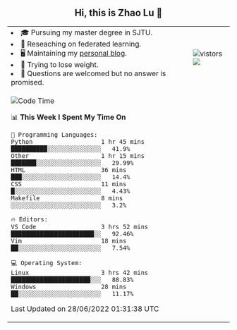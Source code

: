 <h2 align="center"> Hi, this is Zhao Lu 👋</h2>

<table style="overflow:hidden;">
    <tr> 
        <td>
            <li>🎓 Pursuing my master degree in SJTU.</li>
            <li>🌱 Reseaching on federated learning.</li>
            <li>🖥️ Maintaining my <a href="https://ifarewell.xyz">personal blog</a>.</li>
            <li>💪 Trying to lose weight.</li>
            <li>💬 Questions are welcomed but no answer is promised.</li> 
        </td>
        <td>
            <img src="https://visitor-badge.glitch.me/badge?page_id=ifarewell" alt="vistors" />
        <br>
          <img src="https://github-readme-stats.vercel.app/api?username=ifarewell&theme=graywhite&hide=prs,contribs&show_icons=true&hide_border=true&icon_color=CE1D2D&text_color=718096&bg_color=ffffff&hide_title=true" />
        </td>
    </tr>
    <tr>
        <td colspan="2">
            
<!--START_SECTION:waka-->
![Code Time](http://img.shields.io/badge/Code%20Time-212%20hrs%2024%20mins-blue)

📊 **This Week I Spent My Time On** 

```text
💬 Programming Languages: 
Python                   1 hr 45 mins        ██████████░░░░░░░░░░░░░░░   41.9% 
Other                    1 hr 15 mins        ███████░░░░░░░░░░░░░░░░░░   29.99% 
HTML                     36 mins             ███░░░░░░░░░░░░░░░░░░░░░░   14.4% 
CSS                      11 mins             █░░░░░░░░░░░░░░░░░░░░░░░░   4.43% 
Makefile                 8 mins              ░░░░░░░░░░░░░░░░░░░░░░░░░   3.2%

🔥 Editors: 
VS Code                  3 hrs 52 mins       ███████████████████████░░   92.46% 
Vim                      18 mins             ██░░░░░░░░░░░░░░░░░░░░░░░   7.54%

💻 Operating System: 
Linux                    3 hrs 42 mins       ██████████████████████░░░   88.83% 
Windows                  28 mins             ██░░░░░░░░░░░░░░░░░░░░░░░   11.17%

```


 Last Updated on 28/06/2022 01:31:38 UTC
<!--END_SECTION:waka-->
            
</td></tr>
</table>

